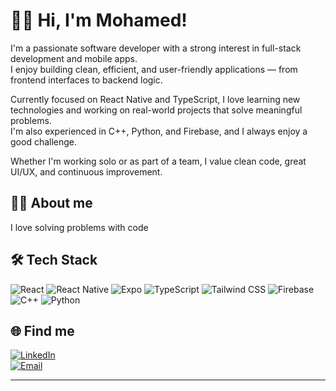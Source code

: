 # 👋🏿 Hi, I'm Mohamed!

I'm a passionate software developer with a strong interest in full-stack development and mobile apps.  
I enjoy building clean, efficient, and user-friendly applications — from frontend interfaces to backend logic.

Currently focused on React Native and TypeScript, I love learning new technologies and working on real-world projects that solve meaningful problems.  
I'm also experienced in C++, Python, and Firebase, and I always enjoy a good challenge.

Whether I'm working solo or as part of a team, I value clean code, great UI/UX, and continuous improvement.

## 🧑‍💻 About me
I love solving problems with code

## 🛠️ Tech Stack

![React](https://img.shields.io/badge/-React-20232A?style=flat-square&logo=react)
![React Native](https://img.shields.io/badge/-React_Native-20232A?style=flat-square&logo=react)
![Expo](https://img.shields.io/badge/-Expo-000000?style=flat-square&logo=expo)
![TypeScript](https://img.shields.io/badge/-TypeScript-20232A?style=flat-square&logo=typescript)
![Tailwind CSS](https://img.shields.io/badge/-Tailwind_CSS-06B6D4?style=flat-square&logo=tailwindcss)
![Firebase](https://img.shields.io/badge/-Firebase-FFCA28?style=flat-square&logo=firebase)
![C++](https://img.shields.io/badge/-C++-00599C?style=flat-square&logo=c%2B%2B)
![Python](https://img.shields.io/badge/-Python-3776AB?style=flat-square&logo=python)

## 🌐 Find me

[![LinkedIn](https://img.shields.io/badge/-LinkedIn-0077B5?style=flat-square&logo=linkedin)](https://linkedin.com/in/mdembele42)  
[![Email](https://img.shields.io/badge/-Email-D14836?style=flat-square&logo=gmail&logoColor=white)](mailto:mdembele@student.42.fr)

---
